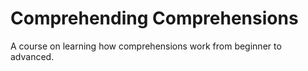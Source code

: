 # Comprehending Comprehensions

A course on learning how comprehensions work from beginner to advanced.